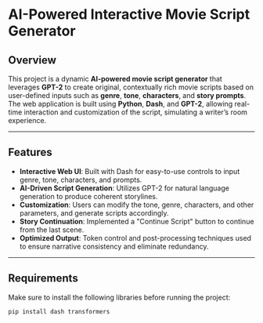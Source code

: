 # AI-Powered Interactive Movie Script Generator

## Overview

This project is a dynamic **AI-powered movie script generator** that leverages **GPT-2** to create original, contextually rich movie scripts based on user-defined inputs such as **genre**, **tone**, **characters**, and **story prompts**. The web application is built using **Python**, **Dash**, and **GPT-2**, allowing real-time interaction and customization of the script, simulating a writer’s room experience.

---

## Features

- **Interactive Web UI**: Built with Dash for easy-to-use controls to input genre, tone, characters, and prompts.
- **AI-Driven Script Generation**: Utilizes GPT-2 for natural language generation to produce coherent storylines.
- **Customization**: Users can modify the tone, genre, characters, and other parameters, and generate scripts accordingly.
- **Story Continuation**: Implemented a "Continue Script" button to continue from the last scene.
- **Optimized Output**: Token control and post-processing techniques used to ensure narrative consistency and eliminate redundancy.

---

## Requirements

Make sure to install the following libraries before running the project:

```bash
pip install dash transformers
